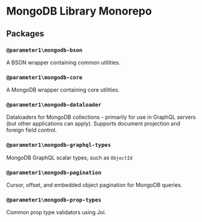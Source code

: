 # MongoDB Library Monorepo

## Packages

### `@parameter1\mongodb-bson`
A BSON wrapper containing common utilities.

### `@parameter1\mongodb-core`
A MongoDB wrapper containing core utilities.

### `@parameter1\mongodb-dataloader`
Dataloaders for MongoDB collections - primarily for use in GraphQL servers (but other applications can apply). Supports document projection and foreign field control.

### `@parameter1\mongodb-graphql-types`
MongoDB GraphQL scalar types, such as `ObjectId`

### `@parameter1\mongodb-pagination`
Cursor, offset, and embedded object pagination for MongoDB queries.

### `@parameter1\mongodb-prop-types`
Common prop type validators using Joi.
